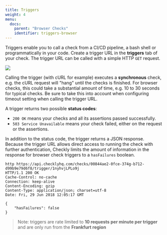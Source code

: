 ```yaml
---
title: Triggers
weight: 4
menu:
  docs:
    parent: "Browser Checks"
    identifier: triggers-browser
---
```


Triggers enable you to call a check from a CI/CD pipeline, a bash shell or programmatically in your code.
Create a trigger URL in the **triggers** tab of your check. The trigger URL can be called with a simple HTTP `GET` request.

![](/docs/images/browser-checks/triggers.png)

Calling the trigger (with cURL for example) executes a **synchronous** check, e.g. the cURL request will "hang" until
the checks is finished. For browser checks, this could take a substantial amount of time, e.g. 10 to 30 seconds for
typical checks. Be sure to take this into account when configuring timeout setting when calling the trigger URL.

A trigger returns two possible **status codes**:

-   `200 OK` means your checks and all its assertions passed successfully.
-   `503 Service Unavailable` means your check failed, either on the request or the assertions.

In addition to the status code, the trigger returns a JSON response. Because the trigger URL allows direct
access to running the check with further authentication, Checkly limits the amount of information in the response
for browser check triggers to a `hasFailures` boolean.

```
http https://api.checklyhq.com/checks/00844ae2-0fce-374g-b712-d99b9e79d6f8/trigger/1nyhvjLPLo9j
HTTP/1.1 200 OK
Cache-Control: no-cache
Connection: keep-alive
Content-Encoding: gzip
Content-Type: application/json; charset=utf-8
Date: Fri, 29 Jun 2018 12:05:17 GMT

{
    "hasFailures": false
}
```

> Note: triggers are rate limited to **10 requests per minute per trigger** and are only run from the **Frankfurt region**
